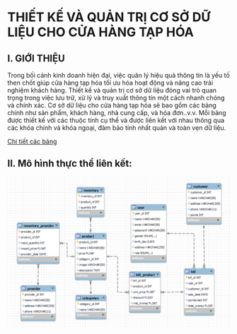 # THIẾT KẾ VÀ QUẢN TRỊ CƠ SỞ DỮ LIỆU CHO CỬA HÀNG TẠP HÓA

## I. GIỚI THIỆU
  Trong bối cảnh kinh doanh hiện đại, việc quản lý hiệu quả thông tin là yếu tố then chốt giúp cửa hàng tạp hóa tối ưu hóa hoạt động và nâng cao trải nghiệm khách hàng. Thiết kế và quản trị cơ sở dữ liệu đóng vai trò quan trọng trong việc lưu trữ, xử lý và truy xuất thông tin một cách nhanh chóng và chính xác.
  Cơ sở dữ liệu cho cửa hàng tạp hóa sẽ bao gồm các bảng chính như sản phẩm, khách hàng, nhà cung cấp, và hóa đơn..v.v. Mỗi bảng được thiết kế với các thuộc tính cụ thể và được liên kết với nhau thông qua các khóa chính và khóa ngoại, đảm bảo tính nhất quán và toàn vẹn dữ liệu.
  
  [Chi tiết các bảng](https://docs.google.com/document/d/1bOKUUjul4Mwm5oMOFJdI_gzApttZw0TeSaZ1M99D3Iw/edit)
## II. Mô hình thực thể liên kết:
![Ảnh mô hình thực thể liên hết](./image/Mo-hinh-quan-he.png)
